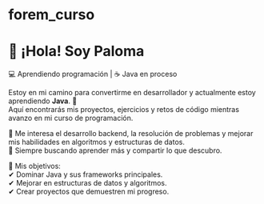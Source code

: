 # forem_curso
# 👋 ¡Hola! Soy Paloma  

💻 Aprendiendo programación | ☕ Java en proceso  

Estoy en mi camino para convertirme en desarrollador y actualmente estoy aprendiendo **Java**. 🚀  
Aquí encontrarás mis proyectos, ejercicios y retos de código mientras avanzo en mi curso de programación.  

🔹 Me interesa el desarrollo backend, la resolución de problemas y mejorar mis habilidades en algoritmos y estructuras de datos.  
🔹 Siempre buscando aprender más y compartir lo que descubro.  

📌 Mis objetivos:  
✔ Dominar Java y sus frameworks principales.  
✔ Mejorar en estructuras de datos y algoritmos.  
✔ Crear proyectos que demuestren mi progreso.